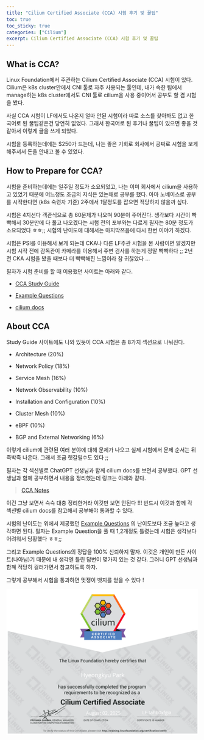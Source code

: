 ```yaml
---
title: "Cilium Certified Associate (CCA) 시험 후기 및 꿀팁"
toc: true
toc_sticky: true
categories: ["Cilium"]
excerpt: Cilium Certified Associate (CCA) 시험 후기 및 꿀팁
---
```


## What is CCA?
Linux Foundation에서 주관하는 Cilium Certified Associate (CCA) 시험이 있다. Cilium은 k8s cluster안에서 CNI 툴로 자주 사용되는 툴인데, 내가 속한 팀에서 manage하는 k8s cluster에서도 CNI 툴로 cilium을 사용 중이어서 공부도 할 겸 시험을 봤다.

사실 CCA 시험이 LF에서도 나온지 얼마 안된 시험이라 따로 소스를 찾아봐도 없고 한국어로 된 꿀팁같은건 당연히 없었다. 그래서 한국어로 된 후기나 꿀팁이 있으면 좋을 것 같아서 이렇게 글을 쓰게 되었다.

시험을 등록하는데에는 $250가 드는데, 나는 좋은 기회로 회사에서 공짜로 시험을 보게 해주셔서 돈을 안내고 볼 수 있었다.

## How to Prepare for CCA?

시험을 준비하는데에는 일주일 정도가 소요되었고, 나는 이미 회사에서 cilium을 사용하고 있었기 때문에 어느정도 조금의 지식은 있는채로 공부를 했다. 아마 노베이스로 공부를 시작한다면 (k8s 숙련자 기준) 2주에서 1달정도를 잡으면 적당하지 않을까 싶다.

시험은 4지선다 객관식으로 총 60문제가 나오며 90분이 주어진다. 생각보다 시간이 빡빡해서 30분만에 다 풀고 나오겠다는 시험 전의 포부와는 다르게 필자는 80분 정도가 소요되었다 ㅎㅎ;; 시험의 난이도에 대해서는 마지막쯔음에 다시 한번 이야기 하겠다.

시험은 PSI를 이용해서  보게 되는데 CKA나 다른 LF주관 시험을 본 사람이면 알겠지만 시험 시작 전에 감독관이 카메라를 이용해서 주변 검사를 하는게 정말 빡빡하다 ;; 2년 전 CKA 시험을 봤을 때보다 더 빡빡해진 느낌이라 참 귀찮았다 ...

필자가 시험 준비를 할 때 이용했던 사이트는 아래와 같다.

- [CCA Study Guide](https://github.com/isovalent/CCA-Study-Guide)

- [Example Questions](https://cca.purutuladhar.com/)

- [cilium docs](https://docs.cilium.io/en/stable/index.html)

## About CCA

Study Guide 사이트에도 나와 있듯이 CCA 시험은 총 8가지 섹션으로 나눠진다.

- Architecture (20%)

- Network Policy (18%)

- Service Mesh (16%)

- Network Observability (10%)

- Installation and Configuration (10%)

- Cluster Mesh (10%)

- eBPF (10%)

- BGP and External Networking (6%)


이렇게 cilium에 관련된 여러 분야에 대해 문제가 나오고 실제 시험에서 문제 순서는 뒤죽박죽 나온다. 그래서 조금 헷갈릴수도 있다 ;;

필자는 각 섹션별로 ChatGPT 선생님과 함께 cilium docs를 보면서 공부했다. GPT 선생님과 함께 공부하면서 내용을 정리했는데 링크는 아래와 같다.

>[CCA Notes](https://cyber-slave.notion.site/cca)

이건 그냥 보면서 슥슥 대충 정리한거라 이것만 보면 안된다 !!! 반드시 이것과 함께 각 섹션별 cilium docs를 참고해서 공부해야 통과할 수 있다.

시험의 난이도는 위에서 제공했던 [Example Questions](https://cca.purutuladhar.com/) 의 난이도보다 조금 높다고 생각하면 된다. 필자는 Example Question을 풀 때 1,2개정도 틀렸는데 시험은 생각보다 어려워서 당황했다 ㅎㅎ;;

그리고 Example Questions의 정답을 100% 신뢰하지 말자. 이것은 개인이 만든 사이트(나아님)기 때문에 내 생각엔 틀린 답변이 몇가지 있는 것 같다. 그러니 GPT 선생님과 함꼐 적당히 걸러가면서 참고하도록 하자.

그렇게 공부해서 시험을 통과하면 멋쟁이 뱃지를 얻을 수 있다 !

![Cilium CCA Badge](/images/development/cilium/cca.png)